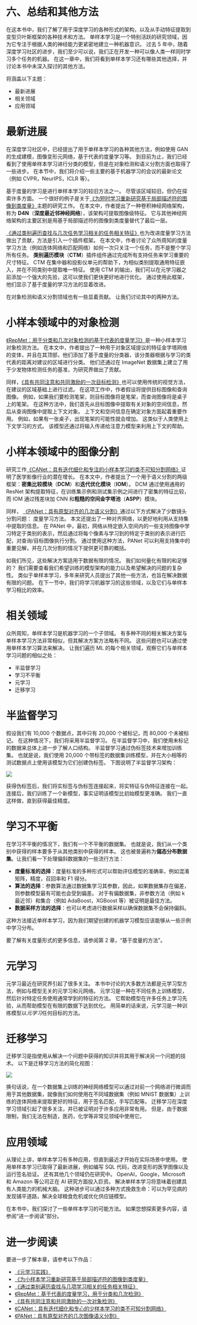 # 六、总结和其他方法

在这本书中，我们了解了用于深度学习的各种形式的架构，以及从手动特征提取到变型贝叶斯框架的各种技术和方法。 单样本学习是一个特别活跃的研究领域，因为它专注于根据人类的神经能力更紧密地建立一种机器意识。 过去 5 年中，随着深度学习社区的进步，我们至少可以说，我们正在开发一种可以像人类一样同时学习多个任务的机器。 在这一章中，我们将看到单样本学习还有哪些其他选择，并讨论本书中未深入探讨的其他方法。

将涵盖以下主题：

*   最新进展
*   相关领域
*   应用领域

# 最新进展

在深度学习社区中，已经提出了用于单样本学习的各种其他方法，例如使用 GAN 的生成建模，图像变形元网络，基于代表的度量学习等。 到目前为止，我们已经看到了使用单样本学习进行分类的模型，但是在对象检测和语义分割方面也取得了一些进步。 在本节中，我们将介绍一些主要的基于机器学习的会议的最新论文（例如 CVPR，NeurIPS，ICLR 等）。

基于度量的学习是进行单样本学习的较旧方法之一。 尽管该区域较旧，但仍在探索许多方面。 一个很好的例子是关于[《为短时学习重新研究基于局部描述符的图像到类度量》](https://arxiv.org/abs/1903.12290)主题的研究工作。 在本文中，作者提出了一种卷积神经网络架构，称为 **D4N**（**深度最近邻神经网络**），该架构可提取图像级特征。 它与其他神经网络架构的主要区别是用基于局部描述符的图像到类度量替代了最后一层。

[《通过类别遍历查找与几次任务学习相关的任务相关特征》](https://arxiv.org/abs/1905.11116)也为改进度量学习方法做出了贡献，方法是引入一个插件框架。 在本文中，作者讨论了众所周知的度量学习方法（例如连体网络和匹配网络）如何一次只关注一个任务，而不是整个学习所有任务。 **类别遍历模块**（**CTM**）插件组件通过完成所有支持任务来学习重要的尺寸特征。 CTM 在集中器和投影仪单元的帮助下，为相似类别提取通用特征嵌入，并在不同类别中提取唯一特征。 使用 CTM 的输出，我们可以在元学习器之前添加一个强大的先验，这可以使我们更快更好地进行优化。 通过使用此框架，他们显示了基于度量的学习方法的显着改进。

在对象检测和语义分割领域也有一些显着贡献。 让我们讨论其中的两种方法。

# 小样本领域中的对象检测

[《RepMet：用于分类和几次对象检测的基于代表的度量学习》](https://arxiv.org/abs/1806.04728)是一种小样本学习对象检测方法。 在本文中，作者提出了一种用于对象区域提议的特征金字塔网络的变体，并且在其顶部，他们添加了基于度量的分类器，该分类器根据与学习的类代表的距离对建议的区域进行分类。 他们还通过在 ImageNet 数据集上建立了用于少发物体检测任务的基准，为研究界做出了贡献。

同样，[《具有共同注意和共同激励的一次目标检测》](https://arxiv.org/abs/1911.12529)也可以使用传统的视觉方法，在建议的区域基础上进行过滤。 在这项工作中，作者假设将提供目标图像和查询图像。 例如，如果我们要检测笔架，则目标图像将是笔架，而查询图像将是桌子上的笔架。 在这种方法中，我们首先从目标图像中提取有关对象的空间信息，然后从查询图像中提取上下文对象。 上下文和空间信息在确定对象方面起着重要作用。 例如，如果有一张桌子，出现笔架的可能性就会增加。 这类似于人类使用上下文学习的方式。 该模型还通过将输入传递给注意力模型来利用上下文的帮助。

# 小样本领域中的图像分割

研究工作[《CANet：具有迭代细化和专注的小样本学习的类不可知分割网络》](https://arxiv.org/abs/1903.02351)证明了医学影像行业的潜在增长。 在本文中，作者提出了一个用于语义分割的两级框架：**密集比较模块**（**DCM**）和**迭代优化模块**（**IOM**）。 DCM 通过使用通用的 ResNet 架构提取特征，在训练集示例和测试集示例之间进行了密集的特征比较，而 IOM 通过残差块加 CNN 和**粗糙的空间金字塔池**（**ASPP**）模块。

同样， [《PANet：具有原型对齐的几次语义分割》](https://arxiv.org/abs/1908.06391)通过以下方式解决了少数镜头分割问题： 度量学习方法。 本文还提出了一种对齐网络，以更好地利用从支持集中提取的信息。 在 PANet 中，最初，网络从特定嵌入空间内的一些支持图像中学习特定于类别的表示，然后通过将每个像素与学习到的特定于类别的表示进行匹配，对查询/目标图像执行分割。 通过使用这种方法，PANet 可以利用支持集中的重要见解，并在几次分割的情况下提供更可靠的概括。

如我们所见，这些解决方案适用于数据有限的情况。 我们如何量化有限的和足够的？ 我们需要查看我们希望训练的模型架构的能力以及希望解决的问题的复杂性。 类似于单样本学习，多年来研究人员提出了其他一些方法，也旨在解决数据有限的问题。 在下一节中，我们将学习机器学习的这些领域，以及它们与单样本学习相比的效率。

# 相关领域

众所周知，单样本学习是机器学习的一个子领域。 有多种不同的相关解决方案与单样本学习方法非常相似，但其解决方案方法略有不同。 这些问题也可以通过使用单样本学习算法来解决。 让我们遍历 ML 的每个相关领域，观察它们与单样本学习问题的相似之处：

*   半监督学习
*   学习不平衡
*   元学习
*   迁移学习

# 半监督学习

假设我们有 10,000 个数据点，其中只有 20,000 个被标记，而 80,000 个未被标记。 在这种情况下，我们将采用半监督学习。 在半监督学习中，我们使用未标记的数据来总体上进一步了解人口结构。 半监督学习通过伪标签技术来增加训练集。 也就是说，我们使用 20,000 个带标签的数据集训练模型，并在大小相等的测试数据点上使用该模型为它们创建伪标签。 下图说明了半监督学习架构：

![](img/59858a66-819e-4871-955e-a0c5ffb64345.png)

获得伪标签后，我们将实标签与伪标签连接起来，将实特征与伪特征连接在一起。 连接后，我们训练了一个新模型，事实证明该模型比初始模型更准确。 我们一直这样做，直到获得最佳精度。

# 学习不平衡

在学习不平衡的情况下，我们有一个不平衡的数据集。 也就是说，我们从一个类别中获得的样本要多于从其他类别中获得的样本。 这也被普遍称为**偏态分布数据集**。让我们看一下处理偏斜数据集的一些流行方法：

*   **度量标准的选择**：度量标准的多种形式可以帮助评估模型的准确率，例如混淆矩阵，精度，召回率和 F1 得分。
*   **算法的选择**：参数算法通过数据集学习其参数，因此，如果数据集存在偏差，则参数模型最有可能也会受到偏差。 对于有偏数据集，非参数方法（例如 k 最近邻）和集合（例如 AdaBoost，XGBoost 等）被证明是最佳方法。
*   **数据采样方法的选择**：也可以考虑进行数据采样以确保数据集不会保持偏斜。

这种方法接近单样本学习，因为我们期望创建的机器学习模型应该能够从一些示例中学习分布。

要了解有关度量形式的更多信息，请参阅第 2 章，“基于度量的方法”。

# 元学习

元学习最近在研究界引起了很多关注。 本书中讨论的大多数方法都是元学习型方法，例如与模型无关的元学习和元网络。 元学习是一种在不同任务上训练模型，然后针对特定任务使用通常学到的特征的方法。 它帮助模型在许多任务上学习先验，从而帮助模型在有限的数据下达到优化。 用简单的话来说，元学习是一种训练模型以*元学习*任何目标的方法。

# 迁移学习

迁移学习是指使用从解决一个问题中获得的知识并将其用于解决另一个问题的技术。 以下是迁移学习方法的简化视图：

![](img/d2619e72-ed14-4933-9ca1-7d658c79f2f2.png)

换句话说，在一个数据集上训练的神经网络模型可以通过对前一个网络进行微调而用于其他数据集，就像我们如何使用在不同域数据集（例如 MNIST 数据集）上训练的连体网络来提取更好的特征，用于签名匹配，手写匹配等。 迁移学习在深度学习领域引起了很多关注，并已被证明对于许多应用非常有用。 但是，由于数据限制，我们无法在制造，医药，化学等非常见领域中使用它。

# 应用领域

从理论上讲，单样本学习有多种应用，但直到最近才开始在实际场景中使用。 使用单样本学习已取得了最新进展，例如编写 SQL 代码，改进变形的医学图像以及运行签名验证。 还有其他几个领域仍在研究中。 OpenAI，Google，Microsoft 和 Amazon 等公司正在 AI 研究方面投入巨资。 解决单样本学习将意味着创建具有人类能力的机械大脑。 这种进步可以通过多种方式挽救生命：可以为罕见病的发现铺平道路，解决全球粮食危机或优化供应链模型。

在本书中，我们探讨了一些单样本学习的可能方法。 如果您想探索更多内容，请参阅“进一步阅读”部分。

# 进一步阅读

要进一步了解本章，请参考以下作品：

*   [《元学习实践》](https://www.packtpub.com/big-data-and-business-intelligence/hands-meta-learning-python)
*   [《为小样本学习重新研究基于局部描述符的图像到类度量》](https://arxiv.org/pdf/1903.12290.pdf)
*   [《通过类别遍历查找与几项学习相关的任务相关特征》](https://arxiv.org/pdf/1905.11116.pdf)
*   [《RepMet：基于代表的度量学习，用于分类和几次检测》](https://arxiv.org/abs/1806.04728)
*   [《具有共同注意和共同激励的一次对象检测》](https://arxiv.org/pdf/1911.12529.pdf)
*   [《CANet：具有迭代细化和专心的少样本学习的类不可知分割网络》](https://arxiv.org/pdf/1903.02351.pdf)
*   [《PANet：具有原型对齐的几次图像语义分割》](https://arxiv.org/pdf/1908.06391.pdf)